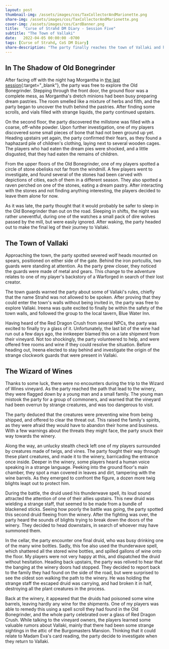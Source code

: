 ```yaml
---
layout: post
thumbnail-img: /assets/images/cos/TaxCollectorAndMarionette.png
share-img: /assets/images/cos/TaxCollectorAndMarionette.png
cover-img: /assets/images/cos/CardBanner.png
title:  "Curse of Strahd DM Diary - Session Five"
subtitle: "The Town of Vallaki"
date:   2022-04-05 00:00:00 -0700
tags: [Curse of Strahd, CoS DM Diary]
share-description: "The party finally reaches the town of Vallaki and helps deal with the wine shortage they are facing."
---
```


## In The Shadow of Old Bonegrinder
After facing off with the night hag Morgantha in [the last session](https://yetanothertyler.com/2022-03-24-cos-diary-session-4/){:target="_blank"}, the party was free to explore the Old Bonegrinder. Stepping through the front door, the ground floor was a complete mess, as Morgantha's dretch minions had been busy preparing dream pastries. The room smelled like a mixture of herbs and filth, and the party began to uncover the truth behind the pastries. After finding some scrolls, and vials filled with strange liquids, the party continued upstairs.

On the second floor, the party discovered the millstone was filled with a coarse, off-white powder. Upon further investigation, one of my players discovered some small pieces of bone that had not been ground up yet. Heading upstairs yet again, the party confirmed their fears, as they found a haphazard pile of children's clothing, laying next to several wooden cages. The players who had eaten the dream pies were shocked, and a little disgusted, that they had eaten the remains of children.

From the upper floors of the Old Bonegrinder, one of my players spotted a circle of stone obelisks not far from the windmill. A few players went to investigate, and found several of the stones had been carved with depictions of cities, each of them in a different season. They also spotted a raven perched on one of the stones, eating a dream pastry. After interacting with the stones and not finding anything interesting, the players decided to leave them alone for now.

As it was late, the party thought that it would probably be safer to sleep in the Old Bonegrinder than out on the road. Sleeping in shifts, the night was rather uneventful, during one of the watches a small pack of dire wolves passed by the mill, but were easily ignored. After waking, the party headed out to make the final leg of their journey to Vallaki.

## The Town of Vallaki
Approaching the town, the party spotted severed wolf heads mounted on spears, positioned on either side of the gate. Behind the iron portcullis, two guards were standing at attention. As the party grew closer, they noticed the guards were made of metal and gears. This change to the adventure relates to one of my player's backstory of a Warforged in search of their lost creator.

The town guards warned the party about some of Vallaki's rules, chiefly that the name Strahd was not allowed to be spoken. After proving that they could enter the town's walls without being invited in, the party was free to explore Vallaki. Ireena was quite excited to finally be within the safety of the town walls, and followed the group to the local tavern, Blue Water Inn.

Having heard of the Red Dragon Crush from several NPCs, the party was excited to finally try a glass of it. Unfortunately, the last bit of the wine had run out a few days ago, the innkeeper blamed this on a late shipment from their vineyard. Not too shockingly, the party volunteered to help, and were offered free rooms and wine if they could resolve the situation. Before heading out, Ireena elected to stay behind and investigate the origin of the strange clockwork guards that were present in Vallaki.

## The Wizard of Wines
Thanks to some luck, there were no encounters during the trip to the Wizard of Wines vineyard. As the party reached the path that lead to the winery, they were flagged down by a young man and a small family. The young man mistook the party for a group of commoners, and warned that the vineyard had been overrun by strange creatures, and was too dangerous to visit.

The party deduced that the creatures were preventing wine from being shipped, and offered to clear the threat out. This raised the family's spirits, as they were afraid they would have to abandon their home and business. With a few warnings about the threats they might face, the party snuck their way towards the winery.

Along the way, an unlucky stealth check left one of my players surrounded by creatures made of twigs, and vines. The party fought their way through these plant creatures, and made it to the winery, barricading the entrance once inside. Deeper in the winery, some players heard a human voice speaking in a strange language. Peeking into the ground floor's main chamber, they spot a man covered in leaves and dirt, tampering with the wine barrels. As they emerged to confront the figure, a dozen more twig blights leapt out to protect him.

During the battle, the druid used his thunderwave spell, its loud sound attracted the attention of one of their allies upstairs. This new druid was wielding a strange staff, that seemed to be made from a bundle of blackened sticks. Seeing how poorly the battle was going, the party spotted this second druid fleeing from the winery. After the fighting was over, the party heard the sounds of blights trying to break down the doors of the winery. They decided to head downstairs, in search of whoever may have summoned them.

In the cellar, the party encounter one final druid, who was busy drinking one of the many wine bottles. Sadly, this foe also used the thunderwave spell, which shattered all the stored wine bottles, and spilled gallons of wine onto the floor. My players were not very happy at this, and dispatched the druid without hesitation. Heading back upstairs, the party was relived to hear that the banging at the winery doors had stopped. They decided to report back to the family they had found on the side of the road, but were surprised to see the oldest son walking the path to the winery. He was holding the strange staff the escaped druid was carrying, and had broken it in half, destroying all the plant creatures in the process.

Back at the winery, it appeared that the druids had poisoned some wine barrels, leaving hardly any wine for the shipments. One of my players was able to remedy this using a spell scroll they had found in the Old Bonegrinder, and the whole party celebrated over a glass of Red Dragon Crush. While talking to the vineyard owners, the players learned some valuable rumors about Vallaki, mainly that there had been some strange sightings in the attic of the Burgomasters Mansion. Thinking that it could relate to Madam Eva's card reading, the party decide to investigate when they return to Vallaki.